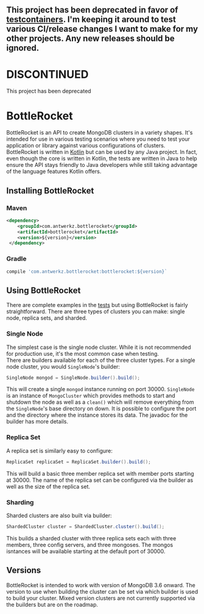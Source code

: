 This project has been deprecated in favor of [testcontainers](http://testcontainers.org).  I'm keeping it around to test various CI/release changes I want to make for my other projects.  Any new releases should be ignored.
---

# DISCONTINUED

This project has been deprecated

# BottleRocket

BottleRocket is an API to create MongoDB clusters in a variety shapes.  It's intended for use in various testing scenarios where you need
 to test your application or library against various configurations of clusters.  BottleRocket is written in [Kotlin](http://kotlinlang.org/) but can be used by any Java project.  In fact, even though the core is written in Kotlin, the tests are written in Java to help 
 ensure the API stays friendly to Java developers while still taking advantage of the language features Kotlin offers.
 
## Installing BottleRocket

### Maven
```xml
<dependency>
    <groupId>com.antwerkz.bottlerocket</groupId>
    <artifactId>bottlerocket</artifactId>
    <version>${version}</version>
 </dependency>
```
  
### Gradle
```groovy
compile 'com.antwerkz.bottlerocket:bottlerocket:${version}`
```

## Using BottleRocket

There are complete examples in the [tests](blob/master/src/test/java/com/antwerkz/bottlerocket/MongoClusterTest.java#L18-18) but using 
BottleRocket is fairly straightforward.  There are three types of clusters you can make:  single node, replica sets, and sharded.

### Single Node

The simplest case is the single node cluster.  While it is not recommended for production use, it's the most common case when testing.  
There are builders available for each of the three cluster types.  For a single node cluster, you would `SingleNode`'s builder:

```java
SingleNode mongod = SingleNode.builder().build();
```

This will create a single `mongod` instance running on port 30000.  `SingleNode` is an instance of `MongoCluster` which provides methods 
to start and shutdown the node as well as a `clean()` which will remove everything from the `SingleNode`'s base directory on down.  It is
 possible to configure the port and the directory where the instance stores its data.  The javadoc for the builder has more details.

### Replica Set

A replica set is similarly easy to configure:

```java
ReplicaSet replicaSet = ReplicaSet.builder().build();
```

This will build a basic three member replica set with member ports starting at 30000.  The name of the replica set can be configured via 
the builder as well as the size of the replica set.

### Sharding

Sharded clusters are also built via builder:

```java
ShardedCluster cluster = ShardedCluster.cluster().build();
```

This builds a sharded cluster with three replica sets each with three members, three config servers, and three mongoses.  The mongos 
isntances will be available starting at the default port of 30000.

## Versions

BottleRocket is intended to work with version of MongoDB 3.6 onward.  The version to use when building the cluster can be set via 
which builder is used to build your cluster.  Mixed version clusters are not currently supported via the builders but are on the roadmap.
